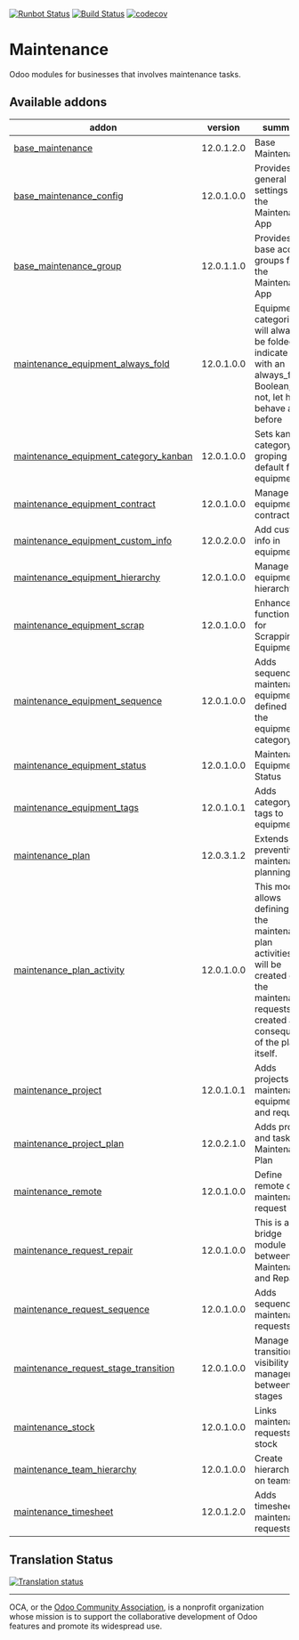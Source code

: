 [![Runbot Status](https://runbot.odoo-community.org/runbot/badge/flat/240/12.0.svg)](https://runbot.odoo-community.org/runbot/repo/github-com-oca-maintenance-240)
[![Build Status](https://travis-ci.org/OCA/maintenance.svg?branch=12.0)](https://travis-ci.org/OCA/maintenance)
[![codecov](https://codecov.io/gh/OCA/maintenance/branch/12.0/graph/badge.svg)](https://codecov.io/gh/OCA/maintenance)

# Maintenance

Odoo modules for businesses that involves maintenance tasks.

[//]: # (addons)

Available addons
----------------
addon | version | summary
--- | --- | ---
[base_maintenance](base_maintenance/) | 12.0.1.2.0 | Base Maintenance
[base_maintenance_config](base_maintenance_config/) | 12.0.1.0.0 | Provides general settings for the Maintenance App
[base_maintenance_group](base_maintenance_group/) | 12.0.1.1.0 | Provides base access groups for the Maintenance App
[maintenance_equipment_always_fold](maintenance_equipment_always_fold/) | 12.0.1.0.0 | Equipment categories will always be folded if I indicate it with an always_fold Boolean; if not, let him behave as before
[maintenance_equipment_category_kanban](maintenance_equipment_category_kanban/) | 12.0.1.0.0 | Sets kanban category groping by default for equipments
[maintenance_equipment_contract](maintenance_equipment_contract/) | 12.0.1.0.0 | Manage equipment contracts
[maintenance_equipment_custom_info](maintenance_equipment_custom_info/) | 12.0.2.0.0 | Add custom info in equipments
[maintenance_equipment_hierarchy](maintenance_equipment_hierarchy/) | 12.0.1.0.0 | Manage equipment hierarchy
[maintenance_equipment_scrap](maintenance_equipment_scrap/) | 12.0.1.0.0 | Enhance the functionality for Scrapping Equipments
[maintenance_equipment_sequence](maintenance_equipment_sequence/) | 12.0.1.0.0 | Adds sequence to maintenance equipment defined in the equipment's category
[maintenance_equipment_status](maintenance_equipment_status/) | 12.0.1.0.0 | Maintenance Equipment Status
[maintenance_equipment_tags](maintenance_equipment_tags/) | 12.0.1.0.1 | Adds category tags to equipment
[maintenance_plan](maintenance_plan/) | 12.0.3.1.2 | Extends preventive maintenance planning
[maintenance_plan_activity](maintenance_plan_activity/) | 12.0.1.0.0 | This module allows defining in the maintenance plan activities that will be created once the maintenance requests are created as a consequence of the plan itself.
[maintenance_project](maintenance_project/) | 12.0.1.0.1 | Adds projects to maintenance equipments and requests
[maintenance_project_plan](maintenance_project_plan/) | 12.0.2.1.0 | Adds project and task to a Maintenance Plan
[maintenance_remote](maintenance_remote/) | 12.0.1.0.0 | Define remote on maintenance request
[maintenance_request_repair](maintenance_request_repair/) | 12.0.1.0.0 | This is a bridge module between Maintenance and Repair
[maintenance_request_sequence](maintenance_request_sequence/) | 12.0.1.0.0 | Adds sequence to maintenance requests
[maintenance_request_stage_transition](maintenance_request_stage_transition/) | 12.0.1.0.0 | Manage transition visibility and management between stages
[maintenance_stock](maintenance_stock/) | 12.0.1.0.0 | Links maintenance requests to stock
[maintenance_team_hierarchy](maintenance_team_hierarchy/) | 12.0.1.0.0 | Create hierarchies on teams
[maintenance_timesheet](maintenance_timesheet/) | 12.0.1.2.0 | Adds timesheets to maintenance requests

[//]: # (end addons)

## Translation Status

[![Translation status](https://translation.odoo-community.org/widgets/maintenance-12-0/-/multi-auto.svg)](https://translation.odoo-community.org/engage/maintenance-12-0/?utm_source=widget)

----
OCA, or the [Odoo Community Association](http://odoo-community.org/), is a nonprofit organization whose
mission is to support the collaborative development of Odoo features and
promote its widespread use.
